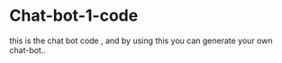 # Chat-bot-1-code
this is the chat bot code , and by using this you can generate your own chat-bot..
